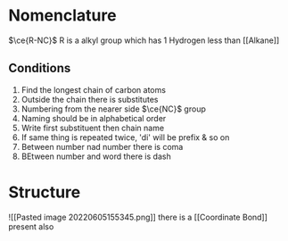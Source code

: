 # Nomenclature
$\ce{R-NC}$
R is a alkyl group which has 1 Hydrogen less than [[Alkane]]



## Conditions
1) Find the longest chain of carbon atoms
2) Outside the chain there is substitutes
3) Numbering from the nearer side $\ce{NC}$ group
4) Naming should be in alphabetical order
5) Write first substituent then chain name
6) If same thing is repeated twice, 'di' will be prefix & so on
7) Between number nad number there is coma
8) BEtween number and word there is dash




# Structure
![[Pasted image 20220605155345.png]]
there is a [[Coordinate Bond]] present also